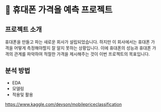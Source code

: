 # :iphone: 휴대폰 가격을 예측 프로젝트

## 프로젝트 소개

휴대폰을 만들고 파는 새로운 회사가 설립되었습니다. 하지만 이 회사에서는 휴대폰 가격을 어떻게 측정해야할지 잘 알지 못하는 상황입니다. 이에 휴대폰의 성능과 휴대폰 가격의 관계를 파악하여 적절한 가격을 제시해주는 것이 이번 프로젝트의 목표입니다.





## 분석 방법

- EDA
- 모델링
- 적용및 활용


https://www.kaggle.com/devson/mobilepriceclassification
